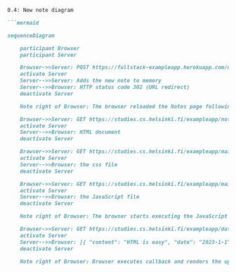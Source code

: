 ```markdown
0.4: New note diagram

```mermaid

sequenceDiagram

    participant Browser
    participant Server

    Browser->>Server: POST https://fullstack-exampleapp.herokuapp.com/new_note
    activate Server
    Server-->>Server: Adds the new note to memory
    Server-->>Browser: HTTP status code 302 (URL redirect)
    deactivate Server

    Note right of Browser: The browser reloaded the Notes page following the redirect

    Browser->>Server: GET https://studies.cs.helsinki.fi/exampleapp/notes
    activate Server
    Server-->>Browser: HTML document
    deactivate Server

    Browser->>Server: GET https://studies.cs.helsinki.fi/exampleapp/main.css
    activate Server
    Server-->>Browser: the css file
    deactivate Server

    Browser->>Server: GET https://studies.cs.helsinki.fi/exampleapp/main.js
    activate Server
    Server-->>Browser: the JavaScript file
    deactivate Server

    Note right of Browser: The browser starts executing the JavaScript code that fetches the JSON from the server

    Browser->>Server: GET https://studies.cs.helsinki.fi/exampleapp/data.json
    activate Server
    Server-->>Browser: [{ "content": "HTML is easy", "date": "2023-1-1" }, ... ] (including the new note)
    deactivate Server

    Note right of Browser: Browser executes callback and renders the updated notes list
